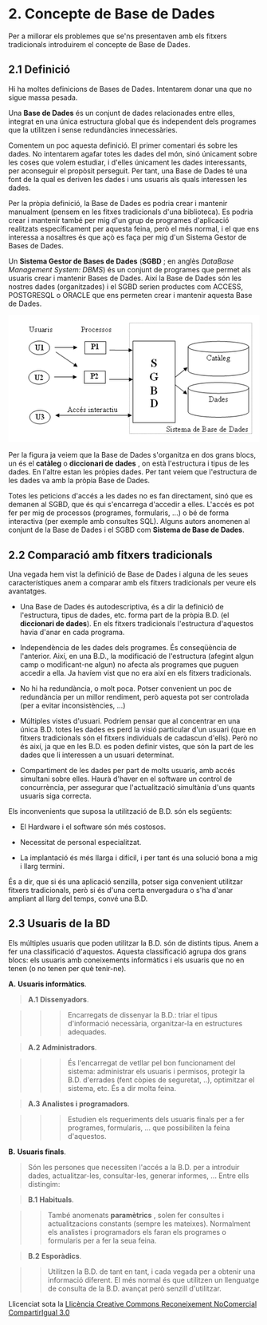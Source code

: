 # 2\. Concepte de Base de Dades

Per a millorar els problemes que se'ns presentaven amb els fitxers
tradicionals introduirem el concepte de Base de Dades.

## 2.1 Definició

Hi ha moltes definicions de Bases de Dades. Intentarem donar una que no sigue
massa pesada.

Una **Base de Dades** és un conjunt de dades relacionades entre elles,
integrat en una única estructura global que és independent dels programes que
la utilitzen i sense redundàncies innecessàries.

Comentem un poc aquesta definició. El primer comentari és sobre les dades. No
intentarem agafar totes les dades del món, sinó únicament sobre les coses que
volem estudiar, i d'elles únicament les dades interessants, per aconseguir el
propòsit perseguit. Per tant, una Base de Dades té una font de la qual es
deriven les dades i uns usuaris als quals interessen les dades.

Per la pròpia definició, la Base de Dades es podria crear i mantenir
manualment (pensem en les fitxes tradicionals d'una biblioteca). Es podria
crear i mantenir també per mig d'un grup de programes d'aplicació realitzats
específicament per aquesta feina, però el més normal, i el que ens interessa a
nosaltres és que açò es faça per mig d'un Sistema Gestor de Bases de Dades.

Un **Sistema Gestor de Bases de Dades** (**SGBD** ; en anglès _DataBase
Management System: DBMS_) és un conjunt de programes que permet als usuaris
crear i mantenir Bases de Dades. Així la Base de Dades són les nostres dades
(organitzades) i el SGBD serien productes com ACCESS, POSTGRESQL o ORACLE que
ens permeten crear i mantenir aquesta Base de Dades.

![](T1_2_1.png)

Per la figura ja veiem que la Base de Dades s'organitza en dos grans blocs, un
és el **catàleg** o **diccionari de dades** , on està l'estructura i tipus de
les dades. En l'altre estan les pròpies dades. Per tant veiem que l'estructura
de les dades va amb la pròpia Base de Dades.

Totes les peticions d'accés a les dades no es fan directament, sinó que es
demanen al SGBD, que és qui s'encarrega d'accedir a elles. L'accés es pot fer
per mig de processos (programes, formularis, ...) o bé de forma interactiva
(per exemple amb consultes SQL). Alguns autors anomenen al conjunt de la Base
de Dades i el SGBD com **Sistema de Base de Dades**.

## 2.2 Comparació amb fitxers tradicionals

Una vegada hem vist la definició de Base de Dades i alguna de les seues
característiques anem a comparar amb els fitxers tradicionals per veure els
avantatges.

  * Una Base de Dades és autodescriptiva, és a dir la definició de l'estructura, tipus de dades, etc. forma part de la pròpia B.D. (el **diccionari de dades**). En els fitxers tradicionals l'estructura d'aquestos havia d'anar en cada programa.

  * Independència de les dades dels programes. És conseqüència de l'anterior. Així, en una B.D., la modificació de l'estructura (afegint algun camp o modificant-ne algun) no afecta als programes que puguen accedir a ella. Ja havíem vist que no era així en els fitxers tradicionals.

  * No hi ha redundància, o molt poca. Potser convenient un poc de redundància per un millor rendiment, però aquesta pot ser controlada (per a evitar inconsistències, ...)

  * Múltiples vistes d'usuari. Podríem pensar que al concentrar en una única B.D. totes les dades es perd la visió particular d'un usuari (que en fitxers tradicionals són el fitxers individuals de cadascun d'ells). Però no és així, ja que en les B.D. es poden definir vistes, que són la part de les dades que li interessen a un usuari determinat.

  * Compartiment de les dades per part de molts usuaris, amb accés simultani sobre elles. Haurà d'haver en el software un control de concurrència, per assegurar que l'actualització simultània d'uns quants usuaris siga correcta.

Els inconvenients que suposa la utilització de B.D. són els següents:

  * El Hardware i el software són més costosos.

  * Necessitat de personal especialitzat.

  * La implantació és més llarga i difícil, i per tant és una solució bona a mig i llarg termini.

És a dir, que si és una aplicació senzilla, potser siga convenient utilitzar
fitxers tradicionals, però si és d'una certa envergadura o s'ha d'anar
ampliant al llarg del temps, convé una B.D.

## 2.3 Usuaris de la BD

Els múltiples usuaris que poden utilitzar la B.D. són de distints tipus. Anem
a fer una classificació d'aquestos. Aquesta classificació agrupa dos grans
blocs: els usuaris amb coneixements informàtics i els usuaris que no en tenen
(o no tenen per què tenir-ne).

**A.** **Usuaris informàtics**.

> **A.1** **Dissenyadors**.

> > > Encarregats de dissenyar la B.D.: triar el tipus d'informació
> necessària, organitzar-la en estructures adequades.

>  **A.2** **Administradors**.

> > > És l'encarregat de vetllar pel bon funcionament del sistema: administrar
> els usuaris i permisos, protegir la B.D. d'errades (fent còpies de
> seguretat, ..), optimitzar el sistema, etc. És a dir molta feina.

> **A.3** **Analistes i programadors**.

> > > Estudien els requeriments dels usuaris finals per a fer programes,
> formularis, ... que possibiliten la feina d'aquestos.

**B.** **Usuaris finals**.

> Són les persones que necessiten l'accés a la B.D. per a introduir dades,
> actualitzar-les, consultar-les, generar informes, ... Entre ells distingim:

> **B.1** **Habituals**.

> > També anomenats **paramètrics** , solen fer consultes i actualitzacions
> constants (sempre les mateixes). Normalment els analistes i programadors els
> faran els programes o formularis per a fer la seua feina.

> **B.2** **Esporàdics**.

> > Utilitzen la B.D. de tant en tant, i cada vegada per a obtenir una
> informació diferent. El més normal és que utilitzen un llenguatge de
> consulta de la B.D. avançat però senzill d'utilitzar.



Llicenciat sota la  [Llicència Creative Commons Reconeixement NoComercial
CompartirIgual 3.0](http://creativecommons.org/licenses/by-nc-sa/3.0/)

